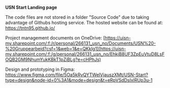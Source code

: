 **USN Start Landing page**

The code files are not stored in a folder "Source Code" due to taking advantage of Githubs hosting service.
The hosted website can be found at:
https://tntn95.github.io/

Project management documents on OneDrive:
[https://uisn-my.sharepoint.com/:f:/r/personal/266131_usn_no/Documents/USN%20-%20Gruppearbeid?csf=1&web=1&e=QKklg1](https://uisn-my.sharepoint.com/:f:/g/personal/266131_usn_no/EhkjB8UF3ZpEuVtuD8LsFOQB2GM9NhumYukKBkT1pZiBLg?e=cHPhJs)

Design and prototyping in Figma:
https://www.figma.com/file/5Oa5kRyQYTWelVjauszXMt/USN-Start?type=design&node-id=0%3A1&mode=design&t=eRpVSdDsIxIRUp3u-1

